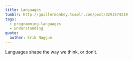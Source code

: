 ```yaml
---
title: Languages
tumblr: http://guillermonkey.tumblr.com/post/3293574219
tags:
  - programming-languages
  - understanding
quote:
  author: Erik Naggum
---
```


Languages shape the way we think, or don’t.
